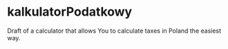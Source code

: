 # kalkulatorPodatkowy
Draft of a calculator that allows You to calculate taxes in Poland the easiest way. 
